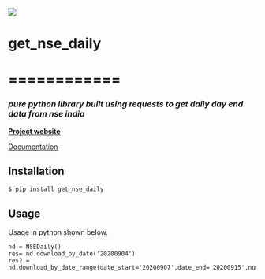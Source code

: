 [![](https://i.imgur.com/kQOtbBk.png)](https://v33rh0ra.github.io/get_nse_daily/)
# get_nse_daily
# ============
### _pure python library built using requests to get daily day end data from nse india_
[**Project website**](https://v33rh0ra.github.io/get_nse_daily/nse_daily/index.html)

[Documentation]

[Documentation]: https://v33rh0ra.github.io/get_nse_daily/nse_daily/index.html

Installation
------------

    $ pip install get_nse_daily


Usage
-----
Usage in python shown below.

    nd = NSEDaily()
    res= nd.download_by_date('20200904')
    res2 = nd.download_by_date_range(date_start='20200907',date_end='20200915',num_workers=3)



